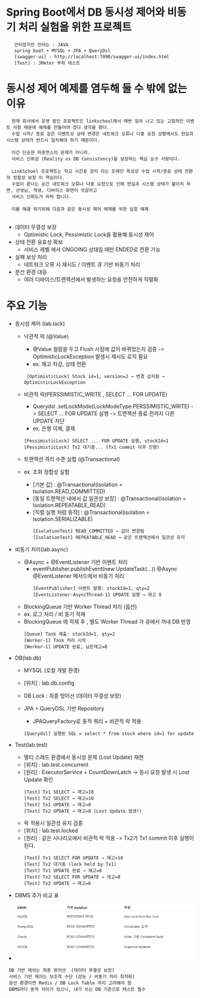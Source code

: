 #  Spring  Boot에서 DB 동시성 제어와 비동기 처리 실험을 위한 프로젝트 
```
   안타깝지만 언어는 : JAVA 
   spring boot + MYSQL + JPA + QueryDsl 
   [swagger-ui] : http://localhost:7090/swagger-ui/index.html
   [Test] : JMeter 부하 테스트 
```

# 동시성 제어 예제를 염두해 둘 수 밖에 없는 이유 
```
  현재 회사에서 운영 중인 프로젝트인 linkschool에서 매번 일어 나고 있는 고질적인 이벤트 사항 때문에 예제를 만들어야 겠다 생각을 했다. 
  수업 시작/ 종료 같은 이벤트성 상태 변경은 네트워크 오류나 다중 요청 상황에서도 현실과 시스템 상태가 반드시 일치해야 하기 때문이다. 
  
  이건 단순한 퍼포먼스의 문제가 아니라. 
  서비스 신뢰성 (Reality vs DB Consistency)을 보장하는 핵심 요구 사항이다. 
  
  LinkSchool 프로젝트는 학교 시간표 관리 라는 도메인 특성상 수업 시작/종료 상태 전환의 정합성 보장 이 핵심이다. 
  수업이 끝나는 순간 네트워크 오류나 다중 요청으로 인해 현실과 시스템 상태가 불이치 하면, 선생님, 학생, 디바이스 화면이 엇갈리고
  서비스 신뢰도가 하락 합니다. 
  
  이를 해결 하기위해 다음과 같은 동시성 제어 예제를 위한 실험 예제 
 
```
  - 데이터 무결성 보장
    - Optimistic Lock, Pessimistic Lock을 활용해 동시성 제어
  - 상태 전환 유효성 확보
    - 서비스 레벨 에서 ONGOING 상태일 때만 ENDED로 전환 가능 
  - 실패 보상 처리 
    - 네트워크 오류 시 재시도 / 이벤트 큐 기반 비동기 처리
  - 분산 환경 대응
    - 여러 디바이스/트랜잭션에서 발생하는 요청을 안전하게 직렬화 



# 주요 기능
- 동시성 제어 (lab.lack)
  - 낙관적 락 (@Value)
    -  @Value 컬럼을 두고 Flush 시점에 값이 바뀌었는지 검증 ->  OptimisticLockException 발생시 재시도 로직 필요
    -  ex.  재고 차감, 상태 전환
      ```
       [OptimisticLock] Stock id=1, version=2 → 변경 감지됨 → OptimisticLockException
      ```
    
  - 비관적 락(PERSSIMISTIC_WRITE , SELECT ... FOR UPDATE) 
    -  Querydsl  .setLockMode(LockModeType.PERSSIMISTIC_WRITE) -> SELECT ... FOR UPDATE 실행 -> 트랜잭션 종료 전까지 다른 UPDATE 차단
    -  ex. 은행 이체, 결제
      ```
      [PessimisticLock] SELECT ... FOR UPDATE 실행, stockId=1
      [PessimisticLock] Tx2 대기중... (Tx1 commit 이후 진행)
      ```
  - 트랜잭션 격리 수준 실험 (@Transactional)
  - ex. 조회 정합성 실험 
    - [기본 값] :  @Transactional(isolation = Isolation.READ_COMMITTED)
    - [동일 트랜잭션 내에서 값 일관성 보장] :  @Transactional(isolation = Isolation.REPEATABLE_READ)
    - [직렬 실행 처럼 동작] : @Transactional(isolation = Isolation.SERIALIZABLE)
      ```
      [IsolationTest] READ_COMMITTED → 값이 변경됨
      [IsolationTest] REPEATABLE_READ → 같은 트랜잭션에서 일관성 유지
      ```
- 비동기 처리(lab.async)
  - @Async + @EventListener 기반 이벤트 처리
    - eventPublisher.publishEvent(new UpdateTask(...))
      @Async @EventListener 메서드에서 비동기 처리
      ```
      [EventPublisher] 이벤트 발행: stockId=1, qty=2
      [EventListener-AsyncThread-1] UPDATE 실행 → 재고 8
      ```
  - BlockingQueue 기반 Worker Thread 처리 (옵션)
  -  ex. 로그 처리 / 비 동기 적재 
    - BlockingQueue<UpdateTask> 에 적재 후 , 별도 Worker Thread 가 큐에서 꺼내  DB 반영
      ```
      [Queue] Task 제출: stockId=1, qty=2
      [Worker-1] Task 처리 시작
      [Worker-1] UPDATE 완료, 남은재고=8
      ```
- DB(lab.db)
  - MYSQL (로컬 개발 환경)
  - [위치] : lab.db.config
  - DB Lock : 최종 방어선 (데이터 무결성 보장)

  - JPA +  QueryDSL 기반 Repository 
    - JPAQueryFactory로 동적 쿼리  + 비관적 락 적용 
    ```
    [Querydsl] 실행된 SQL = select * from stock where id=1 for update
    ```

- Test(lab.test)
  - 멀티 스레드 환경에서 동시성 문제 (Lost Update) 재현 
  - [위치] : lab.test.concurrent
  - [원리] : ExecutorService + CountDownLatch → 동시 요청 발생 시 Lost Update 확인
    ```
    [Test] Tx1 SELECT → 재고=10
    [Test] Tx2 SELECT → 재고=10
    [Test] Tx1 UPDATE → 재고=8
    [Test] Tx2 UPDATE → 재고=8 (Lost Update 발생!)
    ```
  - 락 적용시 일관성 유지 검증 
  - [위치] : lab.test.locked
  - [원리] : 같은 시나리오에서 비관적 락 적용 -> Tx2가 Tx1 commit 이후 실행이 된다. 
    ```
    [Test] Tx1 SELECT FOR UPDATE → 재고=10
    [Test] Tx2 대기중 (lock held by Tx1)
    [Test] Tx1 UPDATE 완료 → 재고=8
    [Test] Tx2 SELECT FOR UPDATE → 재고=8
    [Test] Tx2 UPDATE → 재고=6
    ```
-  DBMS 추가 비교 표
  - ![My Logo](images/lockTable.png)



```
 DB 기반 제어는 최종 방어선  (데이터 무결성 보장)
 서비스 기반 제어는 보조적 수단 (성능 / 비동기 처리 최적화)
 분산 환경이면 Redis / DB Lock Table 까지 고려해야 함 
 DBMS마다 동작 차이가 있으니, 내가 쓰는 DB 기준으로 테스트 필수 
```



